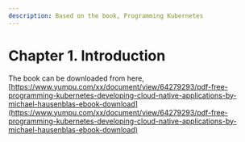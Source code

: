 ```yaml
---
description: Based on the book, Programming Kubernetes
---
```


# Chapter 1. Introduction

The book can be downloaded from here, [https://www.yumpu.com/xx/document/view/64279293/pdf-free-programming-kubernetes-developing-cloud-native-applications-by-michael-hausenblas-ebook-download](https://www.yumpu.com/xx/document/view/64279293/pdf-free-programming-kubernetes-developing-cloud-native-applications-by-michael-hausenblas-ebook-download)
